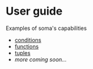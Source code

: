 # User guide

Examples of soma's capabilities

- [conditions](./conditions.soma)
- [functions](./functions.soma)
- [tuples](./tuples.soma)
- *more coming soon...*

